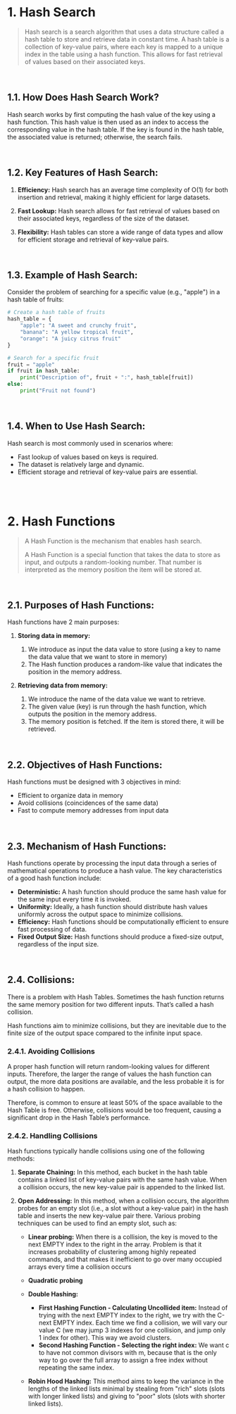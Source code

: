 # 1. Hash Search

> Hash search is a search algorithm that uses a data structure called a hash table to store and retrieve data in constant time. A hash table is a collection of key-value pairs, where each key is mapped to a unique index in the table using a hash function. This allows for fast retrieval of values based on their associated keys.

<br/>


## 1.1. How Does Hash Search Work?

Hash search works by first computing the hash value of the key using a hash function. This hash value is then used as an index to access the corresponding value in the hash table. If the key is found in the hash table, the associated value is returned; otherwise, the search fails.

<br/>


## 1.2. Key Features of Hash Search:

1. **Efficiency:** Hash search has an average time complexity of O(1) for both insertion and retrieval, making it highly efficient for large datasets.

2. **Fast Lookup:** Hash search allows for fast retrieval of values based on their associated keys, regardless of the size of the dataset.

3. **Flexibility:** Hash tables can store a wide range of data types and allow for efficient storage and retrieval of key-value pairs.

<br/>


## 1.3. Example of Hash Search:

Consider the problem of searching for a specific value (e.g., "apple") in a hash table of fruits:

```python
# Create a hash table of fruits
hash_table = {
    "apple": "A sweet and crunchy fruit",
    "banana": "A yellow tropical fruit",
    "orange": "A juicy citrus fruit"
}

# Search for a specific fruit
fruit = "apple"
if fruit in hash_table:
    print("Description of", fruit + ":", hash_table[fruit])
else:
    print("Fruit not found")
```
<br/>


## 1.4. When to Use Hash Search:
Hash search is most commonly used in scenarios where:

* Fast lookup of values based on keys is required.
* The dataset is relatively large and dynamic.
* Efficient storage and retrieval of key-value pairs are essential.

<br/>

<br/>



# 2. Hash Functions

> A Hash Function is the mechanism that enables hash search.
> 
> A Hash Function is a special function that takes the data to store as input, and outputs a random-looking number. That number is interpreted as the memory position the item will be stored at.

<br/>


## 2.1. Purposes of Hash Functions:

Hash functions have 2 main purposes:

1. **Storing data in memory:**
   1) We introduce as input the data value to store (using a key to name the data value that we want to store in memory)
   2) The Hash function produces a random-like value that indicates the position in the memory address. 

3. **Retrieving data from memory:**
   1) We introduce the name of the data value we want to retrieve.
   2) The given value (key) is run through the hash function, which outputs the position in the memory address.
   3) The memory position is fetched. If the item is stored there, it will be retrieved.


<br/>


## 2.2. Objectives of Hash Functions:

Hash functions must be designed with 3 objectives in mind:

- Efficient to organize data in memory
- Avoid collisions (coincidences of the same data)
- Fast to compute memory addresses from input data

<br/>



## 2.3. Mechanism of Hash Functions:

Hash functions operate by processing the input data through a series of mathematical operations to produce a hash value. The key characteristics of a good hash function include:

- **Deterministic:** A hash function should produce the same hash value for the same input every time it is invoked.
- **Uniformity:** Ideally, a hash function should distribute hash values uniformly across the output space to minimize collisions.
- **Efficiency:** Hash functions should be computationally efficient to ensure fast processing of data.
- **Fixed Output Size:** Hash functions should produce a fixed-size output, regardless of the input size.

<br/>


## 2.4. Collisions:

There is a problem with Hash Tables. Sometimes the hash function returns the same memory position for two different inputs. That’s called a hash collision. 

Hash functions aim to minimize collisions, but they are inevitable due to the finite size of the output space compared to the infinite input space. 

### 2.4.1. Avoiding Collisions
A proper hash function will return random-looking values for different inputs. Therefore, the larger the range of values the hash function can output, the more data positions are available, and the less probable it is for a hash collision to happen.

Therefore, is common to ensure at least 50% of the space available to the Hash Table is free. Otherwise, collisions would be too frequent, causing a significant drop in the Hash Table’s performance.


### 2.4.2. Handling Collisions
Hash functions typically handle collisions using one of the following methods:

1. **Separate Chaining:** In this method, each bucket in the hash table contains a linked list of key-value pairs with the same hash value. When a collision occurs, the new key-value pair is appended to the linked list.

2. **Open Addressing:** In this method, when a collision occurs, the algorithm probes for an empty slot (i.e., a slot without a key-value pair) in the hash table and inserts the new key-value pair there. Various probing techniques can be used to find an empty slot, such as:
    * **Linear probing:** When there is a collision, the key is moved to the next EMPTY index to the right in the array. Problem is that it increases probability of clustering among highly repeated commands, and that makes it inefficient to go over many occupied arrays every time a collision occurs
    * **Quadratic probing** 
    * **Double Hashing:**
        * **First Hashing Function - Calculating Uncollided item:** Instead of trying with the next EMPTY index to the right, we try with the C-next EMPTY index. Each time we find a collision, we will vary our value C (we may jump 3 indexes for one collision, and jump only 1 index for other). This way we avoid clusters.
        * **Second Hashing Function - Selecting the right index:** We want c to have not common divisors with m, because that is the only way to go over the full array to assign a free index without repeating the same index. 

    * **Robin Hood Hashing:** This method aims to keep the variance in the lengths of the linked lists minimal by stealing from "rich" slots (slots with longer linked lists) and giving to "poor" slots (slots with shorter linked lists).

